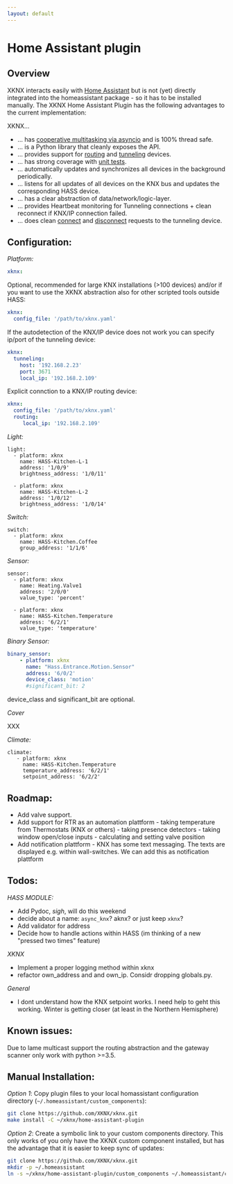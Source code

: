```yaml
---
layout: default
---
```


Home Assistant plugin
=====================

Overview
--------

XKNX interacts easily with [Home Assistant](https://home-assistant.io/) but is not (yet) directly integrated into the homeassistant package - so it has to be installed manually. The XKNX Home Assistant Plugin has the following advantages to the current implementation:

XKNX...
* ... has [cooperative multitasking via asyncio](https://github.com/XKNX/xknx/blob/master/examples/example_light_state.py) and is 100% thread safe.
* ... is a Python library that cleanly exposes the API.
* ... provides support for [routing](https://github.com/XKNX/xknx/blob/master/xknx/io/routing.py) and [tunneling](https://github.com/XKNX/xknx/blob/master/xknx/io/tunnel.py) devices.
* ... has strong coverage with [unit tests](https://github.com/XKNX/xknx/tree/master/test).
* ... automatically updates and synchronizes all devices in the background periodically.
* ... listens for all updates of all devices on the KNX bus and updates the corresponding HASS device.
* ... has a clear abstraction of data/network/logic-layer.
* ... provides Heartbeat monitoring for Tunneling connections + clean reconnect if KNX/IP connection failed.
* ... does clean [connect](https://github.com/XKNX/xknx/blob/master/xknx/io/connect.py) and [disconnect](https://github.com/XKNX/xknx/blob/master/xknx/io/disconnect.py) requests to the tunneling device.


Configuration:
--------------

*Platform:*

```yaml
xknx:
```

Optional, recommended for large KNX installations (>100 devices) and/or if you want to use the XKNX abstraction also for other scripted tools outside HASS:

```yaml
xknx:
  config_file: '/path/to/xknx.yaml'
```

If the autodetection of the KNX/IP device does not work you can specify ip/port of the tunneling device:

```yaml 
xknx:
  tunneling:
    host: '192.168.2.23'
    port: 3671
    local_ip: '192.168.2.109'
```

Explicit connction to a KNX/IP routing device:

```yaml
xknx:
  config_file: '/path/to/xknx.yaml'
  routing:
     local_ip: '192.168.2.109'
```

*Light:*

```
light:
  - platform: xknx
    name: HASS-Kitchen-L-1
    address: '1/0/9'
    brightness_address: '1/0/11'

  - platform: xknx
    name: HASS-Kitchen-L-2
    address: '1/0/12'
    brightness_address: '1/0/14'
```

*Switch:*

```
switch:
  - platform: xknx
    name: HASS-Kitchen.Coffee
    group_address: '1/1/6'
```

*Sensor:*

```
sensor:
  - platform: xknx
    name: Heating.Valve1
    address: '2/0/0'
    value_type: 'percent'

  - platform: xknx
    name: HASS-Kitchen.Temperature
    address: '6/2/1'
    value_type: 'temperature'
```

*Binary Sensor:*

```yaml
binary_sensor:
    - platform: xknx
      name: "Hass.Entrance.Motion.Sensor"
      address: '6/0/2'
      device_class: 'motion'
      #significant_bit: 2
```

device_class and significant_bit are optional.


*Cover*

XXX

*Climate:*

```
climate:
   - platform: xknx
     name: HASS-Kitchen.Temperature
     temperature_address: '6/2/1'
     setpoint_address: '6/2/2'
```

Roadmap:
--------

* Add valve support.
* Add support for RTR as an automation plattform
        - taking temperature from Thermostats (KNX or others)
        - taking presence detectors
        - taking window open/close inputs
        - calculating and setting valve position
* Add notification plattform
        - KNX has some text messaging. The texts are displayed e.g. within
          wall-switches. We can add this as notification plattform


Todos:
------

*HASS MODULE:*

* Add Pydoc, *sigh*, will do this weekend
* decide about a name: `async_knx`? aknx? or just keep `xknx`? 
* Add validator for address
* Decide how to handle actions within HASS (im thinking of a new "pressed two times" feature)

*XKNX*

* Implement a proper logging method within xknx
* refactor own_address and and own_ip. Considr dropping globals.py.  

*General*

* I dont understand how the KNX setpoint works. I need help to geht this working. Winter is getting closer (at least in the Northern Hemisphere)


Known issues:
-------------

Due to lame multicast support the routing abstraction and the gateway scanner
only work with python >=3.5.


Manual Installation:
--------------------

*Option 1*: Copy plugin files to your local homassistant configuration directory (`~/.homeassistant/custom_components`):

```bash
git clone https://github.com/XKNX/xknx.git
make install -C ~/xknx/home-assistant-plugin
```

*Option 2*: Create a symbolic link to your custom components directory. This only works of you only have the XKNX custom component installed, but has the advantage that it is easier to keep sync of updates:

```bash
git clone https://github.com/XKNX/xknx.git
mkdir -p ~/.homeassistant
ln -s ~/xknx/home-assistant-plugin/custom_components ~/.homeassistant/custom_components
```

